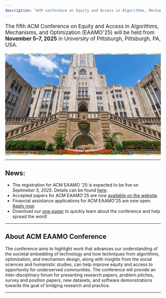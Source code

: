 ```yaml
---
description: "ACM conference on Equity and Access in Algorithms, Mechanisms, and Optimization"
---
```

<p style="font-size: larger">
    The fifth ACM Conference on Equity and Access in Algorithms, Mechanisms, and Optimization (EAAMO'25) will be held from <b>November 5–7, 2025</b> in University of Pittsburgh, Pittsburgh, PA, USA.
</p>

<div style="position: relative; overflow: hidden; padding: 15px 0; box-sizing: border-box;">
  <div style="
    background: #85CDD3;
    height: 300px;
    display: flex;
    justify-content: center;
    align-items: center;
    position: relative;
    z-index: 1;
  ">
    <img src="u_pitt_banner.jpg" alt="University of Pittsburgh" style="max-width: 100%; height: auto;">
  </div>
  <div style="
    position: absolute;
    top: -1000px;
    left: -50px;
    bottom: -1000px;
    right: -50px;
    background: linear-gradient(
      90deg,
      #85CDD3 30%,
      transparent 30%,
      transparent 15%,
      #FFC969 75%
    );
    background-size: 40px;
    transform: rotate(45deg);
    z-index: 0;
  "></div>
</div>

<div>
<add-to-calendar-button 
  name="ACM EAAMO'25"
  description="The fifth ACM Conference on Equity and Access in Algorithms, Mechanisms, and Optimization (EAAMO'25) will be held from November 5–7, 2025 in University of Pittsburgh, Pittsburgh, PA, USA."
  startDate="2025-11-05"
  startTime="09:00"
  endDate="2025-11-07"
  endTime="18:00"
  timeZone="EST"
  location="https://conference.eaamo.org/"
  options="'Apple','Google','iCal','Outlook.com','Yahoo'"
></add-to-calendar-button>
</div>

- - -

## News:
- The registration for ACM EAAMO '25 is expected to be live on *Septmeber 5, 2025*. Details can be found [here](registration).
- Accepted papers for ACM EAAMO'25 are now [available on the website](conference_information/accepted_papers).
- Financial assistance applications for ACM EAAMO'25 are now open. [Apply now](financial_assistance).
- Download our [one-pager](EAAMO'25_Conference_Flyer.pdf) to quickly learn about the conference and help spread the word!
<!-- - Now Open: [Call for Posters](cfp/call_for_posters/) for ACM EAAMO '25 - **Submit by August 5**!
- Apply Now: [Doctoral Consortium](cfp/call_for_doctoral_consortium/) at ACM EAAMO '25 - Connect, Present, and Learn with Peers and Mentors in Equity and Algorithmic Research. **Deadline July 25, 2025**. -->
- - -

<!-- - The host institution of ACM EAAMO'25 will be [Responsible Data Science](https://www.datascience.pitt.edu/) at University of Pittsburgh. -->
<!-- - We’re pleased to announce that the abstract and full paper submission deadlines have each been extended by one week to give authors more time to prepare their work. Please visit the [Call for Papers](/cfp) page for full details and submission guidelines.
- The paper submission page is now live—please visit the [Call for Papers](/cfp) page for full details and submission guidelines. -->
<!-- - **Call for Participation is now live!** Check out the details and submission guidelines for EAAMO '25 [here](/cfp) and submit your work by April 24, 2025. -->

<!-- <p style="font-size: larger">
    We invite researchers and practitioners to submit their papers by <b>April 17, 2025 (AoE)</b>.
</p> -->

## About ACM EAAMO Conference

The conference aims to highlight work that advances our understanding of the societal embedding of technology and how techniques from algorithms, optimization, and mechanism design, along with insights from the social sciences and humanistic studies, can help improve equity and access to opportunity for underserved communities. The conference will provide an inter-disciplinary forum for presenting research papers, problem pitches, survey and position papers, new datasets, and software demonstrations towards the goal of bridging research and practice.

 - - -